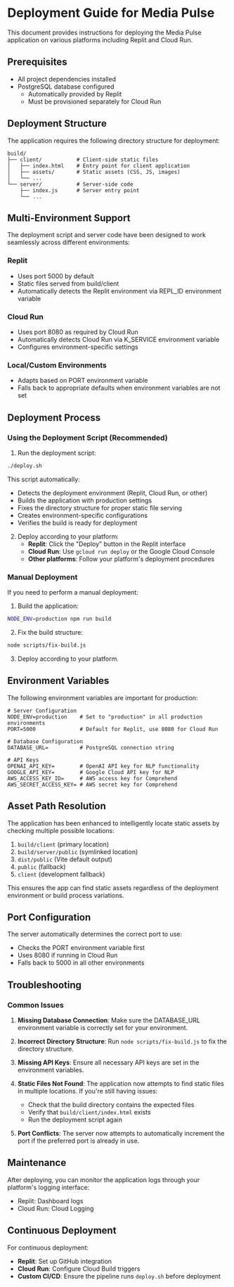 # Deployment Guide for Media Pulse

This document provides instructions for deploying the Media Pulse application on various platforms including Replit and Cloud Run.

## Prerequisites

- All project dependencies installed
- PostgreSQL database configured
  - Automatically provided by Replit
  - Must be provisioned separately for Cloud Run

## Deployment Structure

The application requires the following directory structure for deployment:

```
build/
├── client/           # Client-side static files
│   ├── index.html    # Entry point for client application
│   ├── assets/       # Static assets (CSS, JS, images)
│   └── ...
└── server/           # Server-side code
    ├── index.js      # Server entry point
    └── ...
```

## Multi-Environment Support

The deployment script and server code have been designed to work seamlessly across different environments:

### Replit
- Uses port 5000 by default
- Static files served from build/client
- Automatically detects the Replit environment via REPL_ID environment variable

### Cloud Run
- Uses port 8080 as required by Cloud Run
- Automatically detects Cloud Run via K_SERVICE environment variable
- Configures environment-specific settings

### Local/Custom Environments
- Adapts based on PORT environment variable
- Falls back to appropriate defaults when environment variables are not set

## Deployment Process

### Using the Deployment Script (Recommended)

1. Run the deployment script:

```bash
./deploy.sh
```

This script automatically:
- Detects the deployment environment (Replit, Cloud Run, or other)
- Builds the application with production settings
- Fixes the directory structure for proper static file serving
- Creates environment-specific configurations
- Verifies the build is ready for deployment

2. Deploy according to your platform:
   - **Replit**: Click the "Deploy" button in the Replit interface
   - **Cloud Run**: Use `gcloud run deploy` or the Google Cloud Console
   - **Other platforms**: Follow your platform's deployment procedures

### Manual Deployment

If you need to perform a manual deployment:

1. Build the application:
```bash
NODE_ENV=production npm run build
```

2. Fix the build structure:
```bash
node scripts/fix-build.js
```

3. Deploy according to your platform.

## Environment Variables

The following environment variables are important for production:

```
# Server Configuration
NODE_ENV=production    # Set to "production" in all production environments
PORT=5000              # Default for Replit, use 8080 for Cloud Run

# Database Configuration
DATABASE_URL=          # PostgreSQL connection string

# API Keys
OPENAI_API_KEY=        # OpenAI API key for NLP functionality
GOOGLE_API_KEY=        # Google Cloud API key for NLP
AWS_ACCESS_KEY_ID=     # AWS access key for Comprehend
AWS_SECRET_ACCESS_KEY= # AWS secret key for Comprehend
```

## Asset Path Resolution

The application has been enhanced to intelligently locate static assets by checking multiple possible locations:

1. `build/client` (primary location)
2. `build/server/public` (symlinked location)
3. `dist/public` (Vite default output)
4. `public` (fallback)
5. `client` (development fallback)

This ensures the app can find static assets regardless of the deployment environment or build process variations.

## Port Configuration

The server automatically determines the correct port to use:
- Checks the PORT environment variable first
- Uses 8080 if running in Cloud Run
- Falls back to 5000 in all other environments

## Troubleshooting

### Common Issues

1. **Missing Database Connection**: 
   Make sure the DATABASE_URL environment variable is correctly set for your environment.

2. **Incorrect Directory Structure**:
   Run `node scripts/fix-build.js` to fix the directory structure.

3. **Missing API Keys**:
   Ensure all necessary API keys are set in the environment variables.

4. **Static Files Not Found**:
   The application now attempts to find static files in multiple locations. If you're still having issues:
   - Check that the build directory contains the expected files
   - Verify that `build/client/index.html` exists
   - Run the deployment script again

5. **Port Conflicts**:
   The server now attempts to automatically increment the port if the preferred port is already in use.

## Maintenance

After deploying, you can monitor the application logs through your platform's logging interface:
- Replit: Dashboard logs
- Cloud Run: Cloud Logging

## Continuous Deployment

For continuous deployment:
- **Replit**: Set up GitHub integration
- **Cloud Run**: Configure Cloud Build triggers
- **Custom CI/CD**: Ensure the pipeline runs `deploy.sh` before deployment